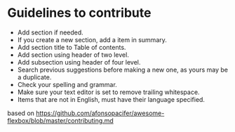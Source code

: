 # Guidelines to contribute

* Add section if needed.
* If you create a new section, add a item in summary.
* Add section title to Table of contents.
* Add section using header of two level.
* Add subsection using header of four level.
* Search previous suggestions before making a new one, as yours may be a duplicate.
* Check your spelling and grammar.
* Make sure your text editor is set to remove trailing whitespace.
* Items that are not in English, must have their language specified.

based on https://github.com/afonsopacifer/awesome-flexbox/blob/master/contributing.md
